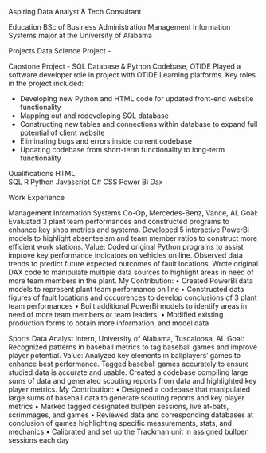 Aspiring Data Analyst & Tech Consultant

Education
BSc of Business Administration
Management Information Systems major at the University of Alabama

Projects
Data Science Project - 

Capstone Project -
SQL Database & Python Codebase, OTIDE
Played a software developer role in project with OTIDE Learning platforms. Key roles in the project included:
 - Developing new Python and HTML code for updated front-end website functionality
 - Mapping out and redeveloping SQL database
 - Constructing new tables and connections within database to expand full potential of client website
 - Eliminating bugs and errors inside current codebase
 - Updating codebase from short-term functionality to long-term functionality


Qualifications
HTML     
SQL
R
Python
Javascript
C#
CSS
Power Bi
Dax

Work Experience

Management Information Systems Co-Op, Mercedes-Benz, Vance, AL
Goal: Evaluated 3 plant team performances and constructed programs to enhance key shop metrics and systems. Developed 5 interactive PowerBi models to highlight absenteeism and team member ratios to construct more efficient work stations.
Value: Coded original Python programs to assist improve key performance indicators on vehicles on line. Observed data trends to predict future expected outcomes of fault locations. Wrote original DAX code to manipulate multiple data sources to highlight areas in need of more team members in the plant.
My Contribution:
•	Created PowerBi data models to represent plant team performance on line
•	Constructed data figures of fault locations and occurrences to develop conclusions of 3 plant team performances
•	Built additional PowerBi models to identify areas in need of more team members or team leaders.
•	Modified existing production forms to obtain more information, and model data

Sports Data Analyst Intern, University of Alabama, Tuscaloosa, AL
Goal: Recognized patterns in baseball metrics to tag baseball games and improve player potential.
Value: Analyzed key elements in ballplayers’ games to enhance best performance. Tagged baseball games accurately to ensure studied data is accurate and usable. Created a codebase compiling large sums of data and generated scouting reports from data and highlighted key player metrics.
My Contribution:
•	Designed a codebase that manipulated large sums of baseball data to generate scouting reports and key player metrics
•	Marked tagged designated bullpen sessions, live at-bats, scrimmages, and games
•	Reviewed data and corresponding databases at conclusion of games highlighting specific measurements, stats, and mechanics
•	Calibrated and set up the Trackman unit in assigned bullpen sessions each day


